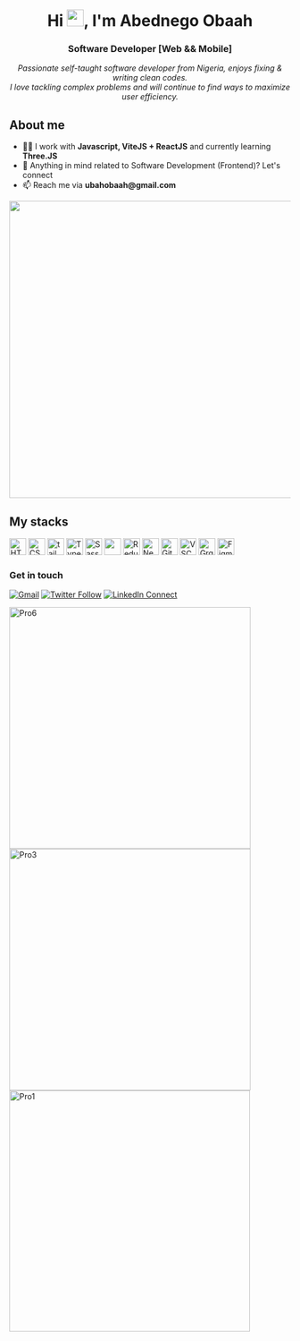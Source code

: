 <h1 align="center">Hi <img src="https://media.giphy.com/media/hvRJCLFzcasrR4ia7z/giphy.gif" width="30px" height="30px">, I'm Abednego Obaah</h1>
<h3 align="center">Software Developer [Web && Mobile]</h3>
<p align="center">
  <em>
  Passionate self-taught software developer from Nigeria, enjoys fixing & writing clean codes.<br>
  I love tackling complex problems and will continue to find ways to maximize user efficiency.
  </em>
</p>

<h2>About me</h2>
<ul>
  <li>👨‍💻 I work with <strong>Javascript, ViteJS + ReactJS</strong> and currently learning <strong>Three.JS</strong></li>
  <li>💬 Anything in mind related to Software Development (Frontend)? Let's connect</li>
  <li>📫 Reach me via <strong>ubahobaah@gmail.com</strong></li>
</ul>

<img width="531" src="https://github.com/abed-obaah/abed-obaah/assets/96961755/2d78b061-1383-4ef4-a44f-d5fabcc71187">


<h2>My stacks</h2>
<div display="flex">
  <img src="https://cdn.jsdelivr.net/gh/devicons/devicon/icons/html5/html5-original.svg" alt="HTML" height="30" width="30" />
  <img src="https://cdn.jsdelivr.net/gh/devicons/devicon/icons/css3/css3-original.svg" alt="CSS" height="30" width="30"/>
  <img src="https://www.vectorlogo.zone/logos/tailwindcss/tailwindcss-icon.svg" alt="tailwind" width="30" height="30"/> 
  <img src="https://cdn.jsdelivr.net/gh/devicons/devicon/icons/typescript/typescript-original.svg" alt="TypeScript" height="30" width="30"/> 
  <img src="https://cdn.jsdelivr.net/gh/devicons/devicon/icons/sass/sass-original.svg" alt="Sass" height="30" width="30"/>
  <img src="https://cdn.jsdelivr.net/gh/devicons/devicon/icons/react/react-original.svg" ait="React" height="30" width="30" />
  <img src="https://cdn.jsdelivr.net/gh/devicons/devicon/icons/redux/redux-original.svg" alt="Redux" height="30" width="30"/>
  <img src="https://cdn.jsdelivr.net/gh/devicons/devicon/icons/nextjs/nextjs-original.svg" alt="NextJS" height="30" width="30"/>
  <img src="https://cdn.jsdelivr.net/gh/devicons/devicon/icons/git/git-original.svg" alt="Git" height="30" width="30"/>
  <img src="https://cdn.jsdelivr.net/gh/devicons/devicon/icons/vscode/vscode-original.svg" alt="VSCode" height="30" width="30"/>
  <img src="https://cdn.jsdelivr.net/gh/devicons/devicon/icons/graphql/graphql-plain.svg"  alt="GrqphQL" height="30" width="30" />
  <img src="https://cdn.jsdelivr.net/gh/devicons/devicon/icons/figma/figma-original.svg" alt="Figma" height="30" width="30" />
</div>


### Get in touch
[![Gmail](https://img.shields.io/badge/%20-Send%20Mail-black?color=14171A&labelColor=ef5350&logo=gmail&logoColor=ffffff)](mailto:ubahobaah@gmail.com)
[![Twitter Follow](https://img.shields.io/twitter/follow/abedobaah?label=abedobaah&color=14171A&labelColor=37474f&logoColor=4fc3f7)](https://twitter.com/abed_obaah)
[![LinkedIn Connect](https://img.shields.io/badge/%20-Connect-black?color=14171A&labelColor=ffffff&logo=linkedin&logoColor=0e76a8)](https://www.linkedin.com/in/abednego-obaah/)

<div display="flex">
<img width="432" alt="Pro6" src="https://github.com/abed-obaah/abed-obaah/assets/96961755/a9937a46-3910-408c-976c-e2c6b5633e03">
<img width="432" alt="Pro3" src="https://github.com/abed-obaah/abed-obaah/assets/96961755/74eb16e8-86d6-4802-970a-72043318da0f">
<img width="431" alt="Pro1" src="https://github.com/abed-obaah/abed-obaah/assets/96961755/4213abcd-7793-4d1d-89fe-6d373a6ca36a">
<!-- ![orraweb4](https://github.com/abed-obaah/abed-obaah/assets/96961755/9f22796a-9977-4b2b-a789-813c87c27e75)
![orra4 (1)](https://github.com/abed-obaah/abed-obaah/assets/96961755/259bd38d-bf5f-468d-b950-c61e7c612b4e) -->
</div>

<!-- **abed-obaah/abed-obaah**  ✨ _special_ ✨ -->
<!-- Here are some ideas to get you started: -->

<!-- - 👯 I’m looking to collaborate on ...
- 🤔 I’m looking for help with ...<img width="431" alt="Pro1" src="https://github.com/abed-obaah/abed-obaah/assets/96961755/6a74be5f-7992-4500-85d8-c659f0948b60">
![og-image](https://github.com/abed-obaah/abed-obaah/assets/96961755/19b5df12-cef9-4009-af80-6cebf221832b)

- 😄 Pronouns: ... -->
